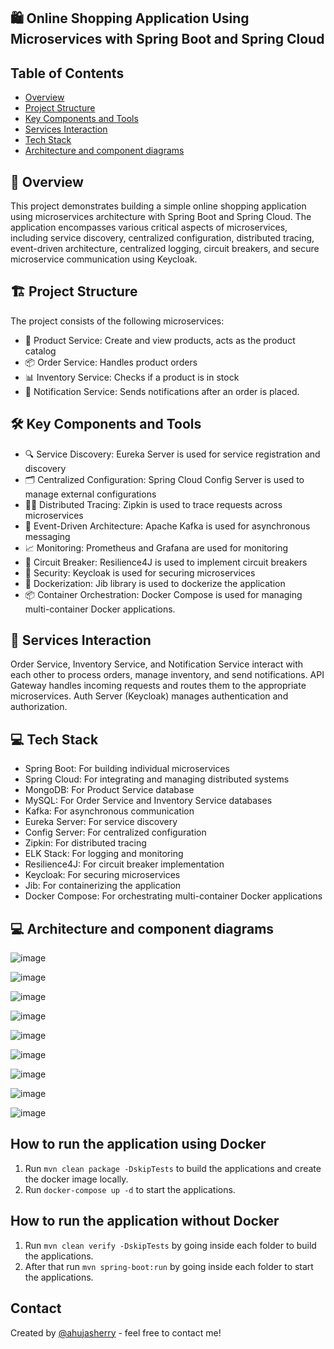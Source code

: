 ## 🛍️ Online Shopping Application Using Microservices with Spring Boot and Spring Cloud

## Table of Contents

- [Overview](#-overview)
- [Project Structure](#-projectstructure)
- [Key Components and Tools](#-keycomponentsandtools)
- [Services Interaction](#-servicesinteraction)
- [Tech Stack](#-techstack)
- [Architecture and component diagrams](#-architectureandcomponentdiagrams)

## 📜 Overview
This project demonstrates building a simple online shopping application using microservices architecture with Spring Boot and Spring Cloud. The application encompasses various critical aspects of microservices, including service discovery, centralized configuration, distributed tracing, event-driven architecture, centralized logging, circuit breakers, and secure microservice communication using Keycloak.

## 🏗️ Project Structure
The project consists of the following microservices:

- 🛒 Product Service: Create and view products, acts as the product catalog  
- 📦 Order Service: Handles product orders  
- 📊 Inventory Service: Checks if a product is in stock  
- 🔔 Notification Service: Sends notifications after an order is placed.


## 🛠️ Key Components and Tools
- 🔍 Service Discovery: Eureka Server is used for service registration and discovery  
- 🗂️ Centralized Configuration: Spring Cloud Config Server is used to manage external configurations  
- 🕵️‍♂️ Distributed Tracing: Zipkin is used to trace requests across microservices  
- 📨 Event-Driven Architecture: Apache Kafka is used for asynchronous messaging  
- 📈 Monitoring: Prometheus and Grafana are used for monitoring  
- 🔌 Circuit Breaker: Resilience4J is used to implement circuit breakers  
- 🔐 Security: Keycloak is used for securing microservices  
- 🐳 Dockerization: Jib library is used to dockerize the application  
- 📦 Container Orchestration: Docker Compose is used for managing multi-container Docker applications.

## 🔄 Services Interaction
Order Service, Inventory Service, and Notification Service interact with each other to process orders, manage inventory, and send notifications.
API Gateway handles incoming requests and routes them to the appropriate microservices.
Auth Server (Keycloak) manages authentication and authorization.

## 💻 Tech Stack
- Spring Boot: For building individual microservices  
- Spring Cloud: For integrating and managing distributed systems  
- MongoDB: For Product Service database  
- MySQL: For Order Service and Inventory Service databases  
- Kafka: For asynchronous communication  
- Eureka Server: For service discovery  
- Config Server: For centralized configuration  
- Zipkin: For distributed tracing  
- ELK Stack: For logging and monitoring  
- Resilience4J: For circuit breaker implementation  
- Keycloak: For securing microservices  
- Jib: For containerizing the application  
- Docker Compose: For orchestrating multi-container Docker applications  

## 💻 Architecture and component diagrams 

![image](https://github.com/ahujasherry/Ecommerce-Springboot/assets/72737856/b97ad474-8013-4937-85c2-96d8a2125716)

![image](https://github.com/ahujasherry/Ecommerce-Springboot/assets/72737856/2de4f978-a4a7-4ce1-8a11-6ba9a97494a0)

![image](https://github.com/ahujasherry/Ecommerce-Springboot/assets/72737856/a8caf5ef-7379-495a-be38-5c4dc9604269)

![image](https://github.com/ahujasherry/Ecommerce-Springboot/assets/72737856/0a2a3739-1fd3-4653-b150-e5b867f8311a)

![image](https://github.com/ahujasherry/Ecommerce-Springboot/assets/72737856/9f73cf77-a5b0-4e9a-aaab-59f977023097)

![image](https://github.com/ahujasherry/Ecommerce-Springboot/assets/72737856/211108e3-850a-4cc8-8d3e-bba6478a56ea)

![image](https://github.com/ahujasherry/Ecommerce-Springboot/assets/72737856/cb0024dd-bfdd-434e-b333-ad1ac49b1502)

![image](https://github.com/ahujasherry/Ecommerce-Springboot/assets/72737856/c6e0b448-9905-4ea8-9c55-01bba3ad435f)

![image](https://github.com/ahujasherry/Ecommerce-Springboot/assets/72737856/06017782-2e97-4742-bd0e-4ae7be6bc9b8)



## How to run the application using Docker

1. Run `mvn clean package -DskipTests` to build the applications and create the docker image locally.
2. Run `docker-compose up -d` to start the applications.

## How to run the application without Docker

1. Run `mvn clean verify -DskipTests` by going inside each folder to build the applications.
2. After that run `mvn spring-boot:run` by going inside each folder to start the applications.

## Contact

Created by [@ahujasherry](https://github.com/ahujasherry) - feel free to contact me!


